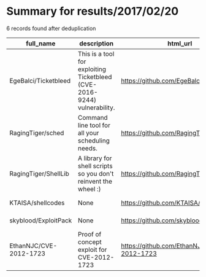 
# Summary for results/2017/02/20
    
6 records found after deduplication

| full_name | description | html_url | matched_list | matched_count | pushed_at | size | stargazers_count | language | forks_count | vul_ids |
|------------------------|--------------------------------------------------------------------------|-------------------------------------------|----------------------|-----------------|---------------------------|--------|--------------------|------------|---------------|-------------------|
| EgeBalci/Ticketbleed | This is a tool for exploiting Ticketbleed (CVE-2016-9244) vulnerability. | https://github.com/EgeBalci/Ticketbleed | ['exploit'] | 1 | 2017-02-20 13:08:40+00:00 | 1305 | 26 | Go | 8 | ['CVE-2016-9244'] |
| RagingTiger/sched | Command line tool for all your scheduling needs. | https://github.com/RagingTiger/sched | ['shellcode'] | 1 | 2017-02-20 19:25:05+00:00 | 8 | 0 | Shell | 0 | [] |
| RagingTiger/ShellLib | A library for shell scripts so you don't reinvent the wheel :) | https://github.com/RagingTiger/ShellLib | ['shellcode'] | 1 | 2017-02-20 19:22:32+00:00 | 2 | 1 | Shell | 0 | [] |
| KTAISA/shellcodes | None | https://github.com/KTAISA/shellcodes | ['shellcode'] | 1 | 2017-02-20 14:08:51+00:00 | 1 | 0 | C | 0 | [] |
| skyblood/ExploitPack | None | https://github.com/skyblood/ExploitPack | ['exploit'] | 1 | 2017-02-20 19:09:32+00:00 | 0 | 1 | | 0 | [] |
| EthanNJC/CVE-2012-1723 | Proof of concept exploit for CVE-2012-1723 | https://github.com/EthanNJC/CVE-2012-1723 | ['cve-2', 'exploit'] | 2 | 2017-02-20 20:16:40+00:00 | 2 | 0 | Java | 0 | ['CVE-2012-1723'] |
